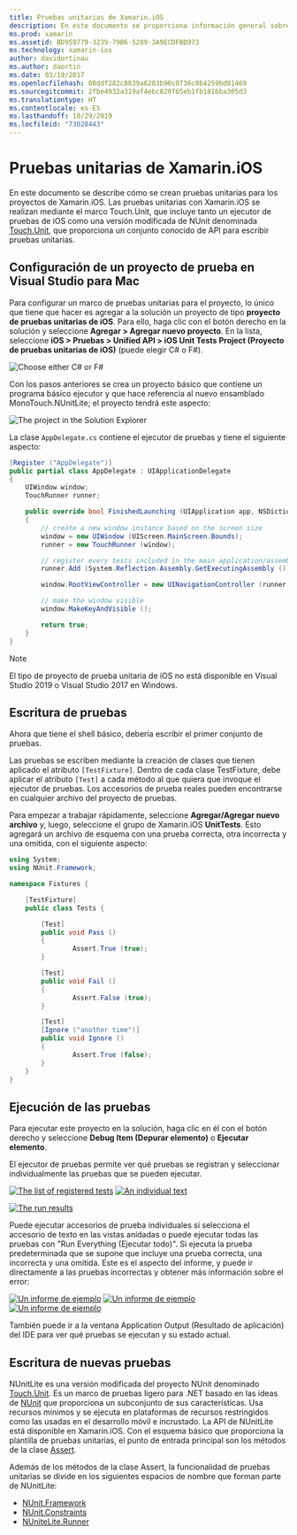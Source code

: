 ```yaml
---
title: Pruebas unitarias de Xamarin.iOS
description: En este documento se proporciona información general sobre cómo realizar pruebas unitarias de una aplicación Xamarin.iOS. Se describe cómo crear un proyecto de prueba unitaria, escribir pruebas y ejecutar pruebas.
ms.prod: xamarin
ms.assetid: BD959779-3239-79B6-5289-3A9ECDFBD973
ms.technology: xamarin-ios
author: davidortinau
ms.author: daortin
ms.date: 03/19/2017
ms.openlocfilehash: 08ddf282c8839a6283b90c0736c0b4259bd01469
ms.sourcegitcommit: 2fbe4932a319af4ebc829f65eb1fb1816ba305d3
ms.translationtype: HT
ms.contentlocale: es-ES
ms.lasthandoff: 10/29/2019
ms.locfileid: "73028443"
---
```

# <a name="unit-testing-xamarinios-apps"></a>Pruebas unitarias de Xamarin.iOS

En este documento se describe cómo se crean pruebas unitarias para los proyectos de Xamarin.iOS.
Las pruebas unitarias con Xamarin.iOS se realizan mediante el marco Touch.Unit, que incluye tanto un ejecutor de pruebas de iOS como una versión modificada de NUnit denominada [Touch.Unit](https://github.com/xamarin/Touch.Unit), que proporciona un conjunto conocido de API para escribir pruebas unitarias.

## <a name="setting-up-a-test-project-in-visual-studio-for-mac"></a>Configuración de un proyecto de prueba en Visual Studio para Mac

Para configurar un marco de pruebas unitarias para el proyecto, lo único que tiene que hacer es agregar a la solución un proyecto de tipo **proyecto de pruebas unitarias de iOS**. Para ello, haga clic con el botón derecho en la solución y seleccione **Agregar > Agregar nuevo proyecto**. En la lista, seleccione **iOS > Pruebas > Unified API > iOS Unit Tests Project (Proyecto de pruebas unitarias de iOS)** (puede elegir C# o F#).

![](touch.unit-images/00.png "Choose either C# or F#")

Con los pasos anteriores se crea un proyecto básico que contiene un programa básico ejecutor y que hace referencia al nuevo ensamblado MonoTouch.NUnitLite; el proyecto tendrá este aspecto:

![](touch.unit-images/01.png "The project in the Solution Explorer")

La clase `AppDelegate.cs` contiene el ejecutor de pruebas y tiene el siguiente aspecto:

```csharp
[Register ("AppDelegate")]
public partial class AppDelegate : UIApplicationDelegate
{
    UIWindow window;
    TouchRunner runner;

    public override bool FinishedLaunching (UIApplication app, NSDictionary options)
    {
        // create a new window instance based on the screen size
        window = new UIWindow (UIScreen.MainScreen.Bounds);
        runner = new TouchRunner (window);

        // register every tests included in the main application/assembly
        runner.Add (System.Reflection.Assembly.GetExecutingAssembly ());

        window.RootViewController = new UINavigationController (runner.GetViewController ());

        // make the window visible
        window.MakeKeyAndVisible ();

        return true;
    }
}
```

> [!NOTE]
> El tipo de proyecto de prueba unitaria de iOS no está disponible en Visual Studio 2019 o Visual Studio 2017 en Windows.

## <a name="writing-some-tests"></a>Escritura de pruebas

Ahora que tiene el shell básico, debería escribir el primer conjunto de pruebas.

Las pruebas se escriben mediante la creación de clases que tienen aplicado el atributo `[TestFixture]`. Dentro de cada clase TestFixture, debe aplicar el atributo `[Test]` a cada método al que quiera que invoque el ejecutor de pruebas. Los accesorios de prueba reales pueden encontrarse en cualquier archivo del proyecto de pruebas.

Para empezar a trabajar rápidamente, seleccione **Agregar/Agregar nuevo archivo** y, luego, seleccione el grupo de Xamarin.iOS **UnitTests**. Esto agregará un archivo de esquema con una prueba correcta, otra incorrecta y una omitida, con el siguiente aspecto:

```csharp
using System;
using NUnit.Framework;

namespace Fixtures {

    [TestFixture]
    public class Tests {

        [Test]
        public void Pass ()
        {
                Assert.True (true);
        }

        [Test]
        public void Fail ()
        {
                Assert.False (true);
        }

        [Test]
        [Ignore ("another time")]
        public void Ignore ()
        {
                Assert.True (false);
        }
    }
}
```

## <a name="running-your-tests"></a>Ejecución de las pruebas

Para ejecutar este proyecto en la solución, haga clic en él con el botón derecho y seleccione **Debug Item (Depurar elemento)** o **Ejecutar elemento**.

El ejecutor de pruebas permite ver qué pruebas se registran y seleccionar individualmente las pruebas que se pueden ejecutar.

[![](touch.unit-images/02-sml.png "The list of registered tests")](touch.unit-images/02.png#lightbox) 
[![](touch.unit-images/03-sml.png "An individual text")](touch.unit-images/03.png#lightbox) 

[![](touch.unit-images/04-sml.png "The run results")](touch.unit-images/04.png#lightbox)

Puede ejecutar accesorios de prueba individuales si selecciona el accesorio de texto en las vistas anidadas o puede ejecutar todas las pruebas con "Run Everything (Ejecutar todo)". Si ejecuta la prueba predeterminada que se supone que incluye una prueba correcta, una incorrecta y una omitida. Este es el aspecto del informe, y puede ir directamente a las pruebas incorrectas y obtener más información sobre el error:

[![](touch.unit-images/05-sml.png "Un informe de ejemplo")](touch.unit-images/05.png#lightbox) [![](touch.unit-images/06-sml.png "Un informe de ejemplo")](touch.unit-images/06.png#lightbox) [![](touch.unit-images/07-sml.png "Un informe de ejemplo")](touch.unit-images/07.png#lightbox)

También puede ir a la ventana Application Output (Resultado de aplicación) del IDE para ver qué pruebas se ejecutan y su estado actual.

## <a name="writing-new-tests"></a>Escritura de nuevas pruebas

NUnitLite es una versión modificada del proyecto NUnit denominado [Touch.Unit](https://github.com/xamarin/Touch.Unit). Es un marco de pruebas ligero para .NET basado en las ideas de [NUnit](https://nunit.com/) que proporciona un subconjunto de sus características.
Usa recursos mínimos y se ejecuta en plataformas de recursos restringidos como las usadas en el desarrollo móvil e incrustado. La API de NUnitLite está disponible en Xamarin.iOS. Con el esquema básico que proporciona la plantilla de pruebas unitarias, el punto de entrada principal son los métodos de la clase [Assert](xref:NUnit.Framework.Assert).

Además de los métodos de la clase Assert, la funcionalidad de pruebas unitarias se divide en los siguientes espacios de nombre que forman parte de NUnitLite:

- [NUnit.Framework](xref:NUnit.Framework)
- [NUnit.Constraints](xref:NUnit.Framework.Constraints)
- [NUniteLite.Runner](xref:NUnitLite.Runner)
